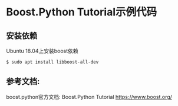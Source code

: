 # Boost.Python Tutorial示例代码

## 安装依赖
Ubuntu 18.04上安装boost依赖

``$ sudo apt install libboost-all-dev``

## 参考文档:
boost.python官方文档: Boost.Python Tutorial
https://www.boost.org/
